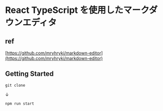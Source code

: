 # React TypeScript を使用したマークダウンエディタ

## ref
[https://github.com/mryhryki/markdown-editor](https://github.com/mryhryki/markdown-editor)

## Getting Started
`git clone`

↓

`npm run start`